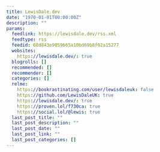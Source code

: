 ```yaml
---
title: LewisDale.dev
date: "1970-01-01T00:00:00Z"
description: ""
params:
  feedlink: https://lewisdale.dev/rss.xml
  feedtype: rss
  feedid: 68d843e9059665a10bd69b8f02a15277
  websites:
    https://lewisdale.dev/: true
  blogrolls: []
  recommended: []
  recommender: []
  categories: []
  relme:
    https://bookrastinating.com/user/lewisdaleuk: false
    https://github.com/LewisDaleUK: true
    https://lewisdale.dev/: true
    https://proven.lol/f730ca: true
    https://social.lol/@lewis: true
  last_post_title: ""
  last_post_description: ""
  last_post_date: ""
  last_post_link: ""
  last_post_categories: []
---
```

